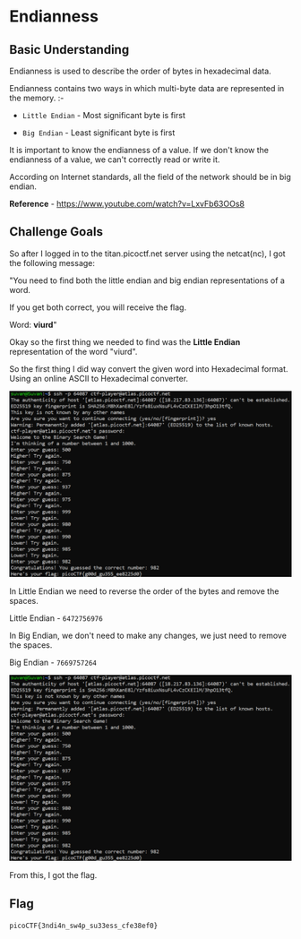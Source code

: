 # Endianness

## Basic Understanding

Endianness is used to describe the order of bytes in hexadecimal data.

Endianness contains two ways in which multi-byte data are represented in the memory. :-

- `Little Endian` - Most significant byte is first

- `Big Endian` - Least significant byte is first

It is important to know the endianness of a value. If we don't know the endianness  of a value, we can't correctly read or write it.


According on Internet standards, all the field of the network should be in big endian.

**Reference** - https://www.youtube.com/watch?v=LxvFb63OOs8

## Challenge Goals

So after I logged in to the titan.picoctf.net server using the netcat(nc),  I got the following message:

"You need to find both the little endian and big endian representations of a word.

If you get both correct, you will receive the flag.

Word: **viurd**"

Okay so the first thing we needed to find was the **Little Endian**  representation of the word "viurd".

So the first thing I did way convert the given word into Hexadecimal  format. Using an online ASCII to Hexadecimal converter.

![Endianness-1](image.png)

In Little Endian we need to  reverse the order of the bytes and remove the spaces.

Little Endian - `6472756976`

In Big Endian, we don't need to make any changes, we just need to remove the spaces.

Big Endian - `7669757264`

![Endianness-2](image.png)

From this, I got the flag.

## Flag

`picoCTF{3ndi4n_sw4p_su33ess_cfe38ef0}`










